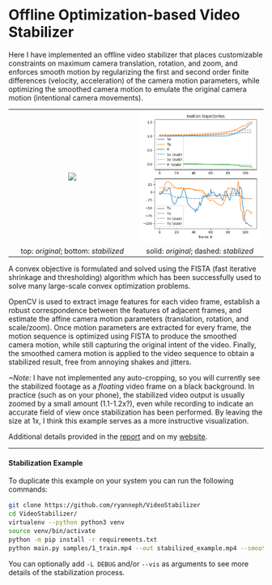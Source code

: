 # Offline Optimization-based Video Stabilizer
Here I have implemented an offline video stabilizer that places customizable constraints on maximum camera translation, rotation, and zoom, and enforces smooth motion by regularizing the first and second order finite differences (velocity, acceleration) of the camera motion parameters, while optimizing the smoothed camera motion to emulate the original camera motion (intentional camera movements).

<table>
  <tr>
    <td align="center" width="50%">
      <img src="assets/compare.gif" width="100%" max-width="500px" height="auto">
    </td>
    <td align="center" width="50%">
      <img src="assets/graph.png" width="100%" max-width="500px" height="auto">
    </td>
  </tr>
  <tr>
    <td align="center">
      top: <em>original</em>; bottom: <em>stabilized</em>
    </td>
    <td align="center">
      solid: <em>original</em>; dashed: <em>stablized</em>
    </td>
  </tr>
</table>

A convex objective is formulated and solved using the FISTA (fast iterative shrinkage and thresholding) algorithm which has been successfully used to solve many large-scale convex optimization problems.

OpenCV is used to extract image features for each video frame, establish a robust correspondence between the features of adjacent frames, and estimate the affine camera motion parameters (translation, rotation, and scale/zoom). Once motion parameters are extracted for every frame, the motion sequence is optimized using FISTA to produce the smoothed camera motion, while still capturing the original intent of the video. Finally, the smoothed camera motion is applied to the video sequence to obtain a stabilized result, free from annoying shakes and jitters.

_~Note:_ I have not implemented any auto-cropping, so you will currently see the stabilized footage as a _floating_ video frame on a black background. In practice (such as on your phone), the stabilized video output is usually zoomed by a small amount (1.1-1.2x?), even while recording to indicate an accurate field of view once stabilization has been performed. By leaving the size at 1x, I think this example serves as a more instructive visualization.

Additional details provided in the [report](https://github.com/ryanneph/VideoStabilizer/blob/master/submission/neph_ee236c_report.pdf) and on my [website](https://ryanneph.netlify.com/experience/video-stabilization).

---
#### Stabilization Example

To duplicate this example on your system you can run the following commands:
```bash
git clone https://github.com/ryanneph/VideoStabilizer
cd VideoStabilizer/
virtualenv --python python3 venv
source venv/bin/activate
python -m pip install -r requirements.txt
python main.py samples/1_train.mp4 --out stabilized_example.mp4 --smoothness 100
```
You can optionally add `-L DEBUG` and/or `--vis` as arguments to see more details of the stabilization process.
